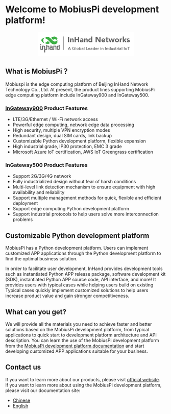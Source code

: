 # **Welcome to MobiusPi development platform!**
<div align=center>

  ![](images/2020-01-06-16-46-51.png)
</div>

## **What is MobiusPi？**

Mobiuspi is the edge computing platform of Beijing InHand Network Technology Co., Ltd. At present, the product lines supporting MobiusPi edge computing platform include InGateway900 and InGateway500. 

### [InGateway900](https://www.inhandnetworks.com/products/edge-computing-gateway.html) Product Features

- LTE/3G/Ethernet / Wi-Fi network access
- Powerful edge computing, network edge data processing
- High security, multiple VPN encryption modes
- Redundant design, dual SIM cards, link backup
- Customizable Python development platform, flexible expansion
- High industrial grade, IP30 protection, EMC 3 grade
- Microsoft Azure IoT certification, AWS IoT Greengrass certification

### InGateway500 Product Features

- Support 2G/3G/4G network
- Fully industrialized design without fear of harsh conditions
- Multi-level link detection mechanism to ensure equipment with high availability and reliability
- Support multiple management methods for quick, flexible and efficient deployment
- Support edge computing Python development platform
- Support industrial protocols to help users solve more interconnection problems

## **Customizable Python development platform**

MobiusPi has a Python development platform. Users can implement customized APP applications through the Python development platform to find the optimal business solution. 

In order to facilitate user development, InHand provides development tools such as instantiated Python APP release package, software development kit (SDK), instantiated Python APP source code,  API interface, and more! It provides users with typical cases while helping users build on existing Typical cases quickly implement customized solutions to help users increase product value and gain stronger competitiveness.

## **What can you get?**

We will provide all the materials you need to achieve faster and better solutions based on the MobiusPi development platform, from typical applications to quick start to development platform architecture and API description. You can learn the use of the MobiusPi development platform from the [MobiusPi development platform documentation](https://ingateway-development-docs-en.readthedocs.io/en/latest/) and start developing customized APP applications suitable for your business.

## **Contact us**
If you want to learn more about our products, please visit [official website](https://www.inhandnetworks.com/).  <br/>
If you want to learn more about using the MobiusPi development platform, please visit our documentation site:
- [Chinese](https://ingateway-development-docs.readthedocs.io/zh_CN/latest/index.html)
- [English](https://ingateway-development-docs-en.readthedocs.io/en/latest/)
